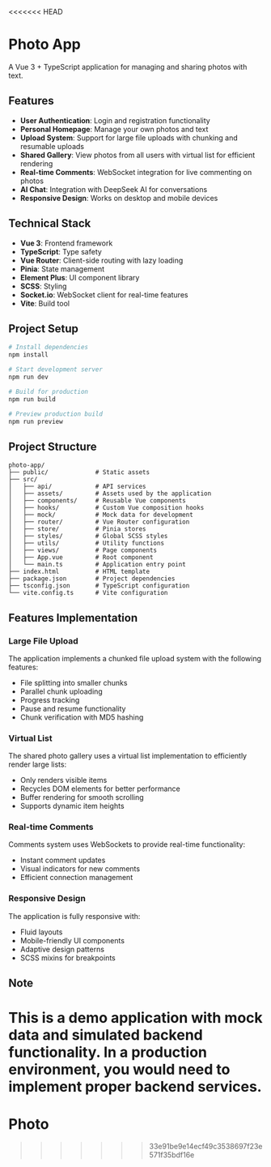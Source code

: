 <<<<<<< HEAD
# Photo App

A Vue 3 + TypeScript application for managing and sharing photos with text.

## Features

- **User Authentication**: Login and registration functionality
- **Personal Homepage**: Manage your own photos and text
- **Upload System**: Support for large file uploads with chunking and resumable uploads
- **Shared Gallery**: View photos from all users with virtual list for efficient rendering
- **Real-time Comments**: WebSocket integration for live commenting on photos
- **AI Chat**: Integration with DeepSeek AI for conversations
- **Responsive Design**: Works on desktop and mobile devices

## Technical Stack

- **Vue 3**: Frontend framework
- **TypeScript**: Type safety
- **Vue Router**: Client-side routing with lazy loading
- **Pinia**: State management
- **Element Plus**: UI component library
- **SCSS**: Styling
- **Socket.io**: WebSocket client for real-time features
- **Vite**: Build tool

## Project Setup

```bash
# Install dependencies
npm install

# Start development server
npm run dev

# Build for production
npm run build

# Preview production build
npm run preview
```

## Project Structure

```
photo-app/
├── public/             # Static assets
├── src/
│   ├── api/            # API services
│   ├── assets/         # Assets used by the application
│   ├── components/     # Reusable Vue components
│   ├── hooks/          # Custom Vue composition hooks
│   ├── mock/           # Mock data for development
│   ├── router/         # Vue Router configuration
│   ├── store/          # Pinia stores
│   ├── styles/         # Global SCSS styles
│   ├── utils/          # Utility functions
│   ├── views/          # Page components
│   ├── App.vue         # Root component
│   └── main.ts         # Application entry point
├── index.html          # HTML template
├── package.json        # Project dependencies
├── tsconfig.json       # TypeScript configuration
└── vite.config.ts      # Vite configuration
```

## Features Implementation

### Large File Upload

The application implements a chunked file upload system with the following features:
- File splitting into smaller chunks
- Parallel chunk uploading
- Progress tracking
- Pause and resume functionality
- Chunk verification with MD5 hashing

### Virtual List

The shared photo gallery uses a virtual list implementation to efficiently render large lists:
- Only renders visible items
- Recycles DOM elements for better performance
- Buffer rendering for smooth scrolling
- Supports dynamic item heights

### Real-time Comments

Comments system uses WebSockets to provide real-time functionality:
- Instant comment updates
- Visual indicators for new comments
- Efficient connection management

### Responsive Design

The application is fully responsive with:
- Fluid layouts
- Mobile-friendly UI components
- Adaptive design patterns
- SCSS mixins for breakpoints

## Note

This is a demo application with mock data and simulated backend functionality. In a production environment, you would need to implement proper backend services. 
=======
# Photo
>>>>>>> 33e91be9e14ecf49c3538697f23e571f35bdf16e
